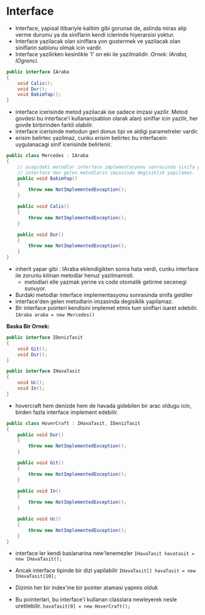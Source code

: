 # Interface

* Interface, yapisal itibariyle kalitim gibi gorunse de, aslinda miras alip verme durumu ya da siniflarin kendi iclerinde hiyerarsisi yoktur.
* Interface yazilacak olan siniflara yon gostermek ve yazilacak olan siniflarin sablonu olmak icin vardir.
* Interface yazilirken kesinlikle 'I' on eki ile yazilmalidir. *Ornek: IAraba, IOgrenci.*

```C#
public interface IAraba
{
    void Calis();
    void Dur();
    void BakimYap();
}
```

* interface icerisinde metod yazilacak ise sadece imzasi yazilir. Metod govdesi bu interface'i kullanan(sablon olarak alan) siniflar icin yazilir, her govde birbirinden farkli olabilir.
* interface icerisinde metodun geri donus tipi ve aldigi parametreler vardir.
* erisim belirtec yazilmaz, cunku erisim belirtec bu interfacein uygulanacagi sinif icerisinde belirlenir.

```C#
public class Mercedes : IAraba
{
    // asagidaki metodlar interface implementasyonu sonrasinda sinifa geldiler
    // interface'den gelen metodlarin imzasinda degisiklik yapilamaz.
    public void BakimYap()
    {
        throw new NotImplementedException();
    }

    public void Calis()
    {
        throw new NotImplementedException();
    }

    public void Dur()
    {
        throw new NotImplementedException();
    }
}
```

* inherit yapar gibi : IAraba eklendigikten sonra hata verdi, cunku interface ile zorunlu kilinan metodlar henuz yazilmamisti.
  * metodlari elle yazmak yerine vs code otomatik getirme secenegi sunuyor.
* Burdaki metodlar interface implementasyonu sonrasinda sinifa geldiler
* interface'den gelen metodlarin imzasinda degisiklik yapilamaz.
* Bir interface pointeri kendisini implemet etmis tum siniflari isaret edebilir.
`IAraba araba = new Mercedes()`

**Baska Bir Ornek:**

```C#
public interface IDenizTasit
{
    void Git();
    void Dur();
}
```

```C#
public interface IHavaTasit
{
    void Uc();
    void In();
}
```

* hovercraft hem denizde hem de havada gidebilen bir arac oldugu icin, birden fazla interface implement edebilir.

```C#
public class HoverCraft : IHavaTasit, IDenizTasit
{
    public void Dur()
    {
        throw new NotImplementedException();
    }

    public void Git()
    {
        throw new NotImplementedException();
    }

    public void In()
    {
        throw new NotImplementedException();
    }

    public void Uc()
    {
        throw new NotImplementedException();
    }
}
```

* interface ler kendi baslanarina new'lenemezler
`IHavaTasit havatasit = new IHavaTasit();`

* Ancak interface tipinde bir dizi yapilabilir
`IHavaTasit[] havaTasit = new IHavaTasit[10];`

* Dizinin her bir index'ine bir pointer atamasi yapmis olduk
* Bu pointerlari, bu interface'i kullanan classlara newleyerek nesle uretilebilir.
`havaTasit[0] = new HoverCraft();`
